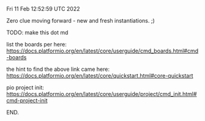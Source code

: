 Fri 11 Feb 12:52:59 UTC 2022

Zero clue moving forward - new and fresh instantiations. ;)

TODO: make this dot md

list the boards per here:
https://docs.platformio.org/en/latest/core/userguide/cmd_boards.html#cmd-boards

the hint to find the above link came here:
https://docs.platformio.org/en/latest/core/quickstart.html#core-quickstart

pio project init:
https://docs.platformio.org/en/latest/core/userguide/project/cmd_init.html#cmd-project-init

END.
